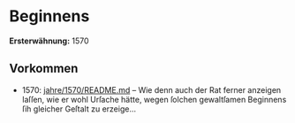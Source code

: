 # Beginnens

**Ersterwähnung:** 1570

## Vorkommen
- 1570: [jahre/1570/README.md](../jahre/1570/README.md) – Wie denn
auch der Rat ferner anzeigen laſſen, wie er wohl Urſache
hätte, wegen ſolchen gewaltſamen Beginnens ſih gleicher
Geſtalt zu erzeige...
